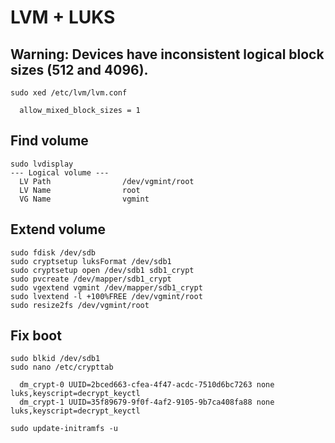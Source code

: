 # LVM + LUKS

## Warning: Devices have inconsistent logical block sizes (512 and 4096).

```
sudo xed /etc/lvm/lvm.conf

  allow_mixed_block_sizes = 1
```

## Find volume

```
sudo lvdisplay
--- Logical volume ---
  LV Path                /dev/vgmint/root
  LV Name                root
  VG Name                vgmint
```

## Extend volume

```
sudo fdisk /dev/sdb
sudo cryptsetup luksFormat /dev/sdb1
sudo cryptsetup open /dev/sdb1 sdb1_crypt
sudo pvcreate /dev/mapper/sdb1_crypt
sudo vgextend vgmint /dev/mapper/sdb1_crypt
sudo lvextend -l +100%FREE /dev/vgmint/root
sudo resize2fs /dev/vgmint/root
```

## Fix boot

```
sudo blkid /dev/sdb1
sudo nano /etc/crypttab

  dm_crypt-0 UUID=2bced663-cfea-4f47-acdc-7510d6bc7263 none luks,keyscript=decrypt_keyctl
  dm_crypt-1 UUID=35f89679-9f0f-4af2-9105-9b7ca408fa88 none luks,keyscript=decrypt_keyctl

sudo update-initramfs -u
```
